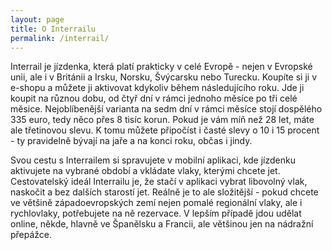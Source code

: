 ```yaml
---
layout: page
title: O Interrailu
permalink: /interrail/
---
```


Interrail je jízdenka, která platí prakticky v celé Evropě - nejen v Evropské unii, ale i v Británii a Irsku, Norsku, Švýcarsku nebo Turecku. Koupíte si ji v e-shopu a můžete ji aktivovat kdykoliv během následujícího roku. Jde ji koupit na různou dobu, od čtyř dní v rámci jednoho měsíce po tři celé měsice. Nejoblíbenější varianta na sedm dní v rámci měsíce stojí dospělého 335 euro, tedy něco přes 8 tisíc korun. Pokud je vám míň než 28 let, máte ale třetinovou slevu. K tomu můžete připočíst i časté slevy o 10 i 15 procent - ty pravidelně bývají na jaře a na konci roku, občas i jindy.

Svou cestu s Interrailem si spravujete v mobilní aplikaci, kde jízdenku aktivujete na vybrané období a vkládate vlaky, kterými chcete jet. Cestovatelský ideál Interrailu je, že stačí v aplikaci vybrat libovolný vlak, naskočit a bez dalších starostí jet. Reálně je to ale složitější - pokud chcete ve většině západoevropských zemí nejen pomalé regionální vlaky, ale i rychlovlaky, potřebujete na ně rezervace. V lepším případě jdou udělat online, někde, hlavně ve Španělsku a Francii, ale většinou jen na nádražní přepážce. 
